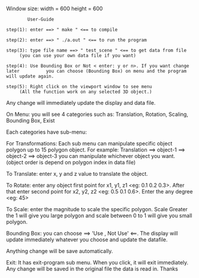 

Window size: 
	width = 600
	height = 600 
	
			User-Guide
 
	step(1): enter ==> " make " <== to compile

	step(2): enter ==> " ./a.out " <== to run the program

	step(3): type file name ==> " test_scene " <== to get data from file 
		 (you can use your own data file if you want)

	step(4): Use Bounding Box or Not < enter: y or n>. If you want change later 		 you can choose (Bounding Box) on menu and the program will update again.

	step(5): Right click on the viewport window to see menu 
		 (All the function work on any selected 3D object.)
Any change will immediately update the display and data file.

On Menu: you will see 4 categories such as: Translation, Rotation, Scaling, Bounding Box, Exist

Each categories have sub-menu:

For Transformations:
Each sub menu can manipulate specific object polygon up to 15 polygon object.
	For example: Translation ==> object-1
				==> object-2
				==> object-3
you can manipulate whichever object you want. (object order is depend on polygon index in data file)

To Translate: enter x, y and z value to translate the object.

To Rotate: enter any object first point for x1, y1, z1 <eg: 0.1 0.2 0.3>. After that
		enter second point for x2, y2, z2 <eg: 0.5 0.1 0.6>. Enter the any degree <eg: 45>

To Scale: enter the magnitude to scale the specific polygon. Scale Greater the 1 will give 	  you large polygon and scale between 0 to 1 will give you small polygon.  

Bounding Box: you can choose ==> 'Use , Not Use' <==. The display will update immediately whatever you choose and update the datafile.

Anything change will be save automatically.

Exit: It has exit-program sub menu. When you click, it will exit immediately. Any change will be saved in the original file the data is read in. Thanks

